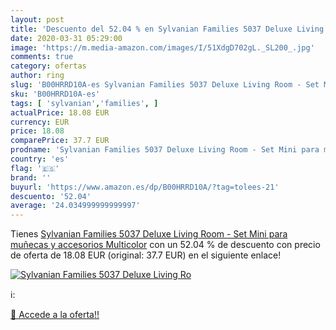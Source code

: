 ```yaml
---
layout: post
title: 'Descuento del 52.04 % en Sylvanian Families 5037 Deluxe Living Ro'
date: 2020-03-31 05:29:00
image: 'https://m.media-amazon.com/images/I/51XdgD702gL._SL200_.jpg'
comments: true
category: ofertas
author: ring
slug: 'B00HRRD10A-es Sylvanian Families 5037 Deluxe Living Room - Set Mini para...'
sku: 'B00HRRD10A-es'
tags: [ 'sylvanian','families', ]
actualPrice: 18.08 EUR
currency: EUR
price: 18.08
comparePrice: 37.7 EUR
prodname: 'Sylvanian Families 5037 Deluxe Living Room - Set Mini para muñecas y accesorios  Multicolor'
country: 'es'
flag: '🇪🇸'
brand: ''
buyurl: 'https://www.amazon.es/dp/B00HRRD10A/?tag=tolees-21'
descuento: '52.04'
average: '24.034999999999997'
---
```


Tienes [Sylvanian Families 5037 Deluxe Living Room - Set Mini para muñecas y accesorios  Multicolor](https://www.amazon.es/dp/B00HRRD10A/?tag=tolees-21) con un 52.04 % de descuento con precio de oferta de 18.08 EUR (original: 37.7 EUR) en el siguiente enlace!

[![Sylvanian Families 5037 Deluxe Living Ro](https://m.media-amazon.com/images/I/51XdgD702gL._SL200_.jpg)](https://www.amazon.es/dp/B00HRRD10A/?tag=tolees-21)

ℹ️:


[🛒 Accede a la oferta!!](https://www.amazon.es/dp/B00HRRD10A/?tag=tolees-21)
